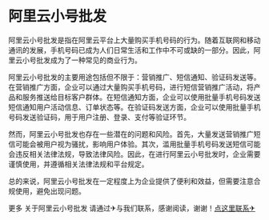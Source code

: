 # 阿里云小号批发

阿里云小号批发是指在阿里云平台上大量购买手机号码的行为。随着互联网和移动通讯的发展，手机号码已成为人们日常生活和工作中不可或缺的一部分。因此，阿里云小号批发成为了一种常见的商业行为。

阿里云小号批发的主要用途包括但不限于：营销推广、短信通知、验证码发送等。在营销推广方面，企业可以通过大量购买手机号码，进行短信营销推广活动，将产品和服务推送给目标客户群体。在短信通知方面，企业可以使用批量手机号码发送短信通知用户活动信息、订单状态等。在验证码发送方面，企业可以使用批量手机号码发送验证码，用于用户注册、登录、支付等验证环节。

然而，阿里云小号批发也存在一些潜在的问题和风险。首先，大量发送营销推广短信可能会被用户视为骚扰，影响用户体验。其次，滥用批量手机号码发送短信可能会违反相关法律法规，导致法律风险。因此，在进行阿里云小号批发时，企业需要谨慎使用，并遵循相关法律法规和平台规定。

总的来说，阿里云小号批发在一定程度上为企业提供了便利和效益，但需要注意合规使用，避免出现问题。

更多 关于阿里云小号批发 请通过✈与我们联系，感谢阅读，谢谢！[点这里联系✈](https://acc.k02.cc)